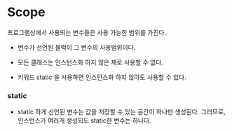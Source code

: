# Scope
프로그램상에서 사용되는 변수들은 사용 가능한 범위를 가진다.

- 변수가 선언된 블럭이 그 변수의 사용범위이다.

- 모든 클래스는 인스턴스화 하지 않은 채로 사용할 수 없다.

- 키워드 static 을 사용하면 인스턴스화 하지 않아도 사용할 수 있다.

### static
- static 하게 선언된 변수는 값을 저장할 수 있는 공간이 하나만 생성된다. 그러므로, 인스턴스가 여러개 생성되도 static한 변수는 하나다.